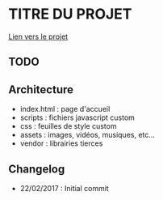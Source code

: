 # TITRE DU PROJET

[Lien vers le projet](https://lien)

## TODO

## Architecture

- index.html : page d'accueil
- scripts : fichiers javascript custom
- css : feuilles de style custom
- assets : images, vidéos, musiques, etc...
- vendor : librairies tierces

## Changelog

- 22/02/2017 : Initial commit
